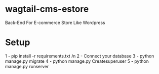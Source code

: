 # wagtail-cms-estore
Back-End For E-commerce Store Like Wordpress 
# Setup
1 - pip install -r requirements.txt /n
2 - Connect your database 
3 - python manage.py migrate
4 - python manage.py Createsuperuser
5 - python manage.py runserver
